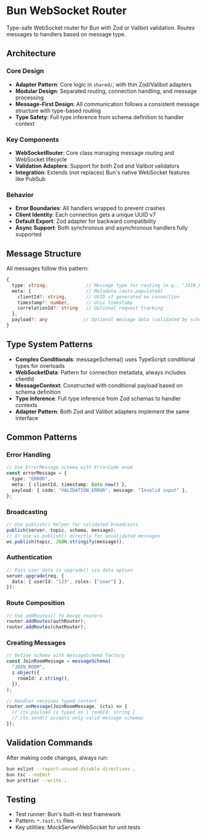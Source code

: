 # Bun WebSocket Router

Type-safe WebSocket router for Bun with Zod or Valibot validation. Routes messages to handlers based on message type.

## Architecture

### Core Design

- **Adapter Pattern**: Core logic in `shared/`, with thin Zod/Valibot adapters
- **Modular Design**: Separated routing, connection handling, and message processing
- **Message-First Design**: All communication follows a consistent message structure with type-based routing
- **Type Safety**: Full type inference from schema definition to handler context

### Key Components

- **WebSocketRouter**: Core class managing message routing and WebSocket lifecycle
- **Validation Adapters**: Support for both Zod and Valibot validators
- **Integration**: Extends (not replaces) Bun's native WebSocket features like PubSub

### Behavior

- **Error Boundaries**: All handlers wrapped to prevent crashes
- **Client Identity**: Each connection gets a unique UUID v7
- **Default Export**: Zod adapter for backward compatibility
- **Async Support**: Both synchronous and asynchronous handlers fully supported

## Message Structure

All messages follow this pattern:

```typescript
{
  type: string,              // Message type for routing (e.g., "JOIN_ROOM")
  meta: {                    // Metadata (auto-populated)
    clientId?: string,       // UUID v7 generated on connection
    timestamp?: number,      // Unix timestamp
    correlationId?: string   // Optional request tracking
  },
  payload?: any             // Optional message data (validated by schema)
}
```

## Type System Patterns

- **Complex Conditionals**: messageSchema() uses TypeScript conditional types for overloads
- **WebSocketData<T>**: Pattern for connection metadata, always includes clientId
- **MessageContext**: Constructed with conditional payload based on schema definition
- **Type Inference**: Full type inference from Zod schemas to handler contexts
- **Adapter Pattern**: Both Zod and Valibot adapters implement the same interface

## Common Patterns

### Error Handling

```typescript
// Use ErrorMessage schema with ErrorCode enum
const errorMessage = {
  type: "ERROR",
  meta: { clientId, timestamp: Date.now() },
  payload: { code: "VALIDATION_ERROR", message: "Invalid input" },
};
```

### Broadcasting

```typescript
// Use publish() helper for validated broadcasts
publish(server, topic, schema, message);
// Or use ws.publish() directly for unvalidated messages
ws.publish(topic, JSON.stringify(message));
```

### Authentication

```typescript
// Pass user data in upgrade() via data option
server.upgrade(req, {
  data: { userId: "123", roles: ["user"] },
});
```

### Route Composition

```typescript
// Use addRoutes() to merge routers
router.addRoutes(authRouter);
router.addRoutes(chatRouter);
```

### Creating Messages

```typescript
// Define schema with messageSchema factory
const JoinRoomMessage = messageSchema(
  "JOIN_ROOM",
  z.object({
    roomId: z.string(),
  }),
);

// Handler receives typed context
router.onMessage(JoinRoomMessage, (ctx) => {
  // ctx.payload is typed as { roomId: string }
  // ctx.send() accepts only valid message schemas
});
```

## Validation Commands

After making code changes, always run:

```bash
bun eslint --report-unused-disable-directives .
bun tsc --noEmit
bun prettier --write .
```

## Testing

- Test runner: Bun's built-in test framework
- Pattern: `*.test.ts` files
- Key utilities: MockServerWebSocket for unit tests

